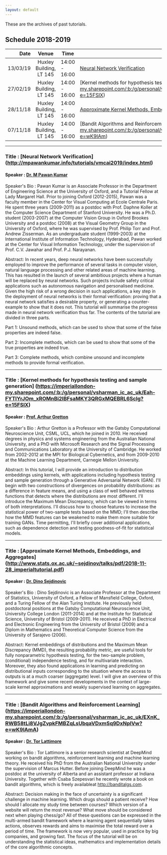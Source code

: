 ```yaml
---
layout: default
---
```


These are the archives of past tutorials.

## Schedule 2018-2019

| Date      |  Venue  | Time | Title | Speaker
|----------:|:---------:|------|-------|-------|
| 13/03/19 |Huxley Building, LT 145 | 14:00 - 16:00 | [Neural Network Verification](http://mpawankumar.info/tutorials/vmcai2019/index.html)| [Dr. M Pawan Kumar](https://mpawankumar.info/)|
| 27/02/19 |Huxley Building, LT 145 | 14:00 - 16:00 | [Kernel methods for hypothesis testing and sample generation] (https://imperiallondon-my.sharepoint.com/:b:/g/personal/vsharman_ic_ac_uk/Eah-FYTlYrJOm_xROMnBi2IBFsaMKY3QRGxMQEBRL6ScIg?e=15FSlX)| [Prof. Arthur Gretton](http://www.gatsby.ucl.ac.uk/~gretton/)|
| 28/11/18 |Huxley Building, LT 145 | 14:00 - 16:00 | [Approximate Kernel Methods, Embeddings, and Aggregates](http://www.stats.ox.ac.uk/~sejdinov/talks/pdf/2018-11-28_imperialtutorial.pdf)| [Dr. Dino Sejdinovic](http://www.stats.ox.ac.uk/~sejdinov/)|
| 07/11/18 |Huxley Building, LT 145 | 14:00 - 16:00 | [Bandit Algorithms and Reinforcement Learning] (https://imperiallondon-my.sharepoint.com/:b:/g/personal/vsharman_ic_ac_uk/EXnK_RWB58tLi8VJgZvpkFMBZqLsUbqaVDxmSq9DxNplVw?e=wK9lAm)| [Dr. Tor Lattimore](https://tor-lattimore.com/)|

-----------

### Title : [Neural Network Verification] (http://mpawankumar.info/tutorials/vmcai2019/index.html)

#### Speaker : [Dr. M Pawan Kumar](https://mpawankumar.info/)

Speaker's Bio : Pawan Kumar is an Associate Professor in the Department of Engineering Science at the University of Oxford, and a Tutorial Fellow at Lady Margaret Hall. Prior to joining Oxford (2012-2015), Pawan was a faculty member in the Center for Visual Computing at Ecole Centrale Paris. He spent three years (2009-2011) as a postdoc with Prof. Daphne Koller at the Computer Science Department of Stanford University. He was a Ph.D. student (2003-2007) at the Computer Vision Group in Oxford Brookes University and a postdoc (2008) at the Visual Geometry Group in the University of Oxford, where he was supervised by Prof. Philip Torr and Prof. Andrew Zisserman. As an undergraduate student (1999-2003) at the International Institute of Information Technology, Hyderabad, Pawan worked at the Center for Visual Information Technology, under the supervision of Prof. C.V. Jawahar and Prof. P.J. Narayanan. 

Abstract: In recent years, deep neural networks have been successfully employed to improve the performance of several tasks in computer vision, natural language processing and other related areas of machine learning. This has resulted in the launch of several ambitious projects where a human will be replaced by neural networks. Such projects include safety critical applications such as autonomous navigation and personalised medicine. Given the high risk of a wrong decision in such applications, a key step in the deployment of neural networks is their formal verification: proving that a neural network satisfies a desirable property, or generating a counter-example to show that it does not. This tutorial will summarise the progress made in neural network verification thus far. The contents of the tutorial are divided in three parts.

Part 1: Unsound methods, which can be used to show that some of the false properties are indeed false.

Part 2: Incomplete methods, which can be used to show that some of the true properties are indeed true.

Part 3: Complete methods, which combine unsound and incomplete methods to provide formal verification. 


-----------

### Title : [Kernel methods for hypothesis testing and sample generation] (https://imperiallondon-my.sharepoint.com/:b:/g/personal/vsharman_ic_ac_uk/Eah-FYTlYrJOm_xROMnBi2IBFsaMKY3QRGxMQEBRL6ScIg?e=15FSlX)

#### Speaker : [Prof. Arthur Gretton](http://www.gatsby.ucl.ac.uk/~gretton/)

Speaker's Bio : Arthur Gretton is a Professor with the Gatsby Computational Neuroscience Unit, CSML, UCL, which he joined in 2010. He received degrees in physics and systems engineering from the Australian National University, and a PhD with Microsoft Research and the Signal Processing and Communications Laboratory at the University of Cambridge. He worked from 2002-2012 at the MPI for Biological Cybernetics, and from 2009-2010 at the Machine Learning Department, Carnegie Mellon University. 

Abstract: In this tutorial, I will provide an introduction to distribution embeddings using kernels, with applications including hypothesis testing and sample generation through a Generative Adversarial Network (GAN). I'll begin with two constructions of divergences on probability distributions: as a difference in feature means, and using a class of well behaved witness functions that detects where the distributions are most different. I'll introduce the Maximum Mean Discrepancy, which can be viewed in terms of both interpretations. I'll discuss how to choose features to increase the statistical power of two-sample tests based on the MMD; I'll then describe how the MMD features can be weakened to make them more suitable for training GANs. Time permitting, I'll briefly cover additional applications, such as dependence detection and testing goodness-of-fit for statistical models.

-----------

### Title : [Approximate Kernel Methods, Embeddings, and Aggregates] (http://www.stats.ox.ac.uk/~sejdinov/talks/pdf/2018-11-28_imperialtutorial.pdf)

#### Speaker : [Dr. Dino Sejdinovic](http://www.stats.ox.ac.uk/~sejdinov/)

Speaker's Bio : Dino Sejdinovic is an Associate Professor at the Department of Statistics, University of Oxford, a Fellow of Mansfield College, Oxford, and a Turing Fellow of the Alan Turing Institute. He previously held postdoctoral positions at the Gatsby Computational Neuroscience Unit, University College London (2011-2014) and at the Institute for Statistical Science, University of Bristol (2009-2011). He received a PhD in Electrical and Electronic Engineering from the University of Bristol (2009) and a Diplom in Mathematics and Theoretical Computer Science from the University of Sarajevo (2006). 

Abstract: Kernel embeddings of distributions and the Maximum Mean Discrepancy (MMD), the resulting probability metric, are useful tools for fully nonparametric hypothesis testing, for the two-sample problem, (conditional) independence testing, and for multivariate interaction. Moreover, they also found applications in learning and predicting on distributional inputs corresponding to the situation where the access to outputs is at a much coarser (aggregate) level. I will give an overview of this framework and give some recent developments in the context of large-scale kernel approximations and weakly supervised learning on aggregates. 

-----------

### Title : [Bandit Algorithms and Reinforcement Learning] (https://imperiallondon-my.sharepoint.com/:b:/g/personal/vsharman_ic_ac_uk/EXnK_RWB58tLi8VJgZvpkFMBZqLsUbqaVDxmSq9DxNplVw?e=wK9lAmA)

#### Speaker : [Dr. Tor Lattimore](https://tor-lattimore.com/)

Speaker's Bio : Tor Lattimore is a senior research scientist at DeepMind working on bandit algorithms, reinforcement learning and machine learning theory. He received his PhD from the Australian National University under the supervision of Marcus Hutter. Before joining DeepMind he was a postdoc at the university of Alberta and an assistant professor at Indiana University. Together with Csaba Szepesvari he recently wrote a book on bandit algorithms, which is freely availableat http://banditalgs.com.

Abstract: Decision making in the face of uncertainty is a significant challenge in machine learning. Which drugs should a patient receive? How should I allocate my study time between courses? Which version of a website will return the most revenue? What move should be considered next when playing chess/go? All of these questions can be expressed in the multi-armed bandit framework where a learning agent sequentially takes actions, observes rewards and aims to maximise the total reward over a period of time. The framework is now very popular, used in practice by big companies, and growing fast. The focus of the tutorial will be on understanding the statistical ideas, mathematics and implementation details of the core algorithmic concepts.
